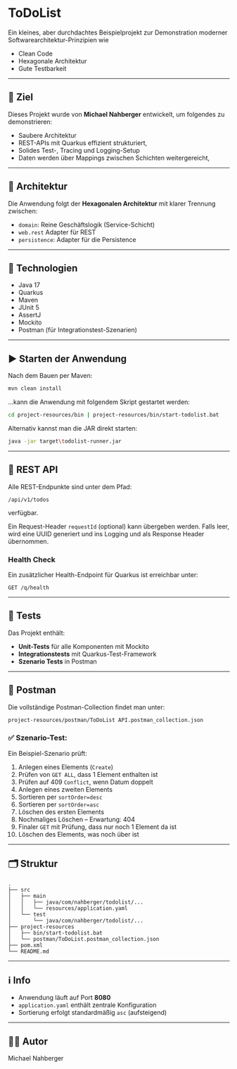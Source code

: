 # ToDoList

Ein kleines, aber durchdachtes Beispielprojekt zur Demonstration moderner Softwarearchitektur-Prinzipien wie 

* Clean Code
* Hexagonale Architektur
* Gute Testbarkeit

---

## 🏁 Ziel

Dieses Projekt wurde von **Michael Nahberger** entwickelt, um folgendes zu demonstrieren:

- Saubere Architektur
- REST-APIs mit Quarkus effizient strukturiert,
- Solides Test-, Tracing und Logging-Setup
- Daten werden über Mappings zwischen Schichten weitergereicht,

---

## 📐 Architektur

Die Anwendung folgt der  **Hexagonalen Architektur** mit klarer Trennung zwischen:

- `domain`: Reine Geschäftslogik (Service-Schicht)
- `web.rest` Adapter für REST
- `persistence`: Adapter für die Persistence

---

## 🔧 Technologien

- Java 17
- Quarkus
- Maven
- JUnit 5
- AssertJ
- Mockito
- Postman (für Integrationstest-Szenarien)

---

## ▶️ Starten der Anwendung

Nach dem Bauen per Maven:

```bash
mvn clean install
```

...kann die Anwendung mit folgendem Skript gestartet werden:

```bash
cd project-resources/bin | project-resources/bin/start-todolist.bat
```


Alternativ kannst man die JAR direkt starten:

```bash
java -jar target\todolist-runner.jar
```

---

## 📮 REST API

Alle REST-Endpunkte sind unter dem Pfad:

```
/api/v1/todos
```

verfügbar.

Ein Request-Header `requestId` (optional) kann übergeben werden. Falls leer, wird eine UUID generiert und ins Logging 
und als Response Header übernommen.

### Health Check

Ein zusätzlicher Health-Endpoint für Quarkus ist erreichbar unter:

```
GET /q/health
```

---

## 🧪 Tests

Das Projekt enthält:

- **Unit-Tests** für alle Komponenten mit Mockito
- **Integrationstests** mit Quarkus-Test-Framework
- **Szenario Tests** in Postman

---

## 🧪 Postman

Die vollständige Postman-Collection findet man unter:

```bash
project-resources/postman/ToDoList API.postman_collection.json
```

### ✅ Szenario-Test:

Ein Beispiel-Szenario prüft:

1. Anlegen eines Elements (`Create`)
2. Prüfen von `GET ALL`, dass 1 Element enthalten ist
3. Prüfen auf 409 `Conflict`, wenn Datum doppelt
4. Anlegen eines zweiten Elements
5. Sortieren per `sortOrder=desc`
5. Sortieren per `sortOrder=asc`
6. Löschen des ersten Elements
7. Nochmaliges Löschen – Erwartung: 404
8. Finaler `GET` mit Prüfung, dass nur noch 1 Element da ist
6. Löschen des Elements, was noch über ist

---

## 🗂️ Struktur

```
.
├── src
│   ├── main
│   │   ├── java/com/nahberger/todolist/...
│   │   └── resources/application.yaml
│   └── test
│       └── java/com/nahberger/todolist/...
├── project-resources
│   ├── bin/start-todolist.bat
│   └── postman/ToDoList.postman_collection.json
├── pom.xml
└── README.md
```

---

## ℹ️ Info

- Anwendung läuft auf Port **8080**
- `application.yaml` enthält zentrale Konfiguration
- Sortierung erfolgt standardmäßig `asc` (aufsteigend)

---

## ✍🏼 Autor

Michael Nahberger
